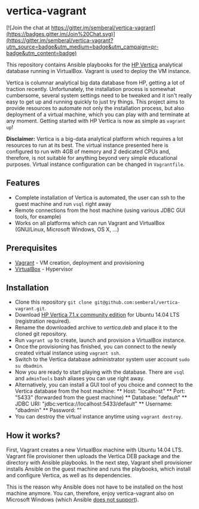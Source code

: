 # vertica-vagrant

[![Join the chat at https://gitter.im/semberal/vertica-vagrant](https://badges.gitter.im/Join%20Chat.svg)](https://gitter.im/semberal/vertica-vagrant?utm_source=badge&utm_medium=badge&utm_campaign=pr-badge&utm_content=badge)

This repository contains Ansible playbooks for the [HP Vertica](http://www.vertica.com/) analytical database running in VirtualBox. Vagrant is used to deploy the VM instance. 

Vertica is columnar analytical big data database from HP, getting a lot of traction recently. Unfortunately, the installation process is somewhat cumbersome, several system settings need to be tweaked and it isn't really easy to get up and running quickly to just try things. This project aims to provide resources to automate not only the installation process, but also deployment of a virtual machine, which you can play with and terminate at any moment. Getting started with HP Vertica is now as simple as `vagrant up`!

**Disclaimer:** Vertica is a big-data analytical platform which requires a lot resources to run at its best. The virtual instance presented here is configured to run with 4GB of memory and 2 dedicated CPUs and, therefore, is not suitable for anything beyond very simple educational purposes. Virtual instance configuration can be changed in `Vagrantfile`.


## Features

* Complete installation of Vertica is automated, the user can ssh to the guest machine and run `vsql` right away
* Remote connections from the host machine (using various JDBC GUI tools, for example)
* Works on all platforms which can run Vagrant and VirtualBox (GNU/Linux, Microsoft Windows, OS X, ...)


## Prerequisites

* [Vagrant](http://vagrantup.com/) - VM creation, deployment and provisioning
* [VirtualBox](https://www.virtualbox.org/) - Hypervisor


## Installation

* Clone this repository `git clone git@github.com:semberal/vertica-vagrant.git`.
* Download [HP Vertica 7.1.x community edition](https://my.vertica.com/download-community-edition/) for Ubuntu 14.04 LTS (registration required).
* Rename the downloaded archive to *vertica.deb* and place it to the cloned git repository.
* Run `vagrant up` to create, launch and provision a VirtualBox instance.
* Once the provisioning has finished, you can connect to the newly created virtual instance using `vagrant ssh`.
* Switch to the Vertica database administrator system user account `sudo su dbadmin`.
* Now you are ready to start playing with the database. There are `vsql` and `adminTools` bash aliases you can use right away.
* Alternatively, you can install a GUI tool of you choice and connect to the Vertica database from the host machine:
** Host: "localhost"
** Port: "5433" (forwarded from the guest machine)
** Database: "default"
** JDBC URI: "jdbc:vertica://localhost:5433/default"
** Username: "dbadmin"
** Password: ""
* You can destroy the virtual instance anytime using `vagrant destroy`.


## How it works?

First, Vagrant creates a new VirtualBox machine with Ubuntu 14.04 LTS. Vagrant file provisioner then uploads the Vertica DEB package and the directory with Ansible playbooks. In the next step, Vagrant shell provisioner installs Ansible on the guest machine and runs the playbooks, which install and configure Vertica, as well as its dependencies.

This is the reason why Ansible does not have to be installed on the host machine anymore. You can, therefore, enjoy vertica-vagrant also on Microsoft Windows (which Ansible [does not support](http://docs.ansible.com/intro_installation.html#control-machine-requirements)).
